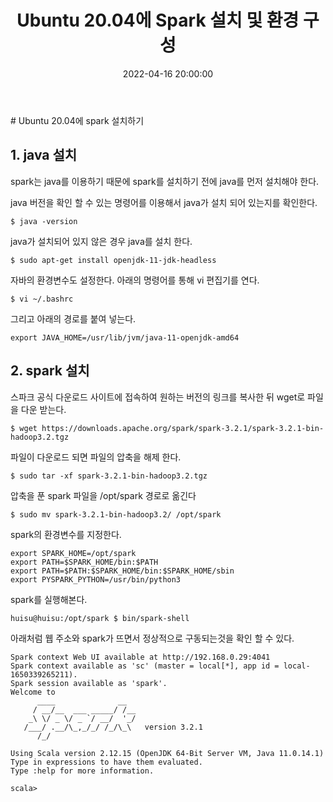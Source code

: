 ﻿---
title: "Ubuntu 20.04에 Spark 설치 및 환경 구성"
excerpt: "Ubuntu 20.04 버전에 Spark를 설치하는 방법을 알아본다."
categories:
- Setting
tags:
- [Setting]
- [Spark]
date: 2022-04-16 20:00:00
---
﻿# Ubuntu 20.04에 spark 설치하기

## 1. java 설치
spark는 java를 이용하기 때문에 spark를 설치하기 전에 java를 먼저 설치해야 한다.

java 버전을 확인 할 수 있는 명령어를 이용해서 java가 설치 되어 있는지를 확인한다.
```
$ java -version
```
java가 설치되어 있지 않은 경우 java를 설치 한다.
 ```
$ sudo apt-get install openjdk-11-jdk-headless
```

자바의 환경변수도 설정한다.  아래의 명령어를 통해 vi 편집기를 연다.
```
$ vi ~/.bashrc
``` 
그리고 아래의 경로를 붙여 넣는다.
```
export JAVA_HOME=/usr/lib/jvm/java-11-openjdk-amd64
```
## 2. spark 설치
스파크 공식 다운로드 사이트에 접속하여 원하는 버전의 링크를 복사한 뒤 wget로 파일을 다운 받는다.
```
$ wget https://downloads.apache.org/spark/spark-3.2.1/spark-3.2.1-bin-hadoop3.2.tgz
```
파일이 다운로드 되면 파일의 압축을 해제 한다.
```
$ sudo tar -xf spark-3.2.1-bin-hadoop3.2.tgz
```
압축을 푼 spark 파일을 /opt/spark 경로로 옮긴다
```
$ sudo mv spark-3.2.1-bin-hadoop3.2/ /opt/spark
```
spark의 환경변수를 지정한다.
```
export SPARK_HOME=/opt/spark  
export PATH=$SPARK_HOME/bin:$PATH
export PATH=$PATH:$SPARK_HOME/bin:$SPARK_HOME/sbin
export PYSPARK_PYTHON=/usr/bin/python3
```
spark를 실행해본다.
```
huisu@huisu:/opt/spark $ bin/spark-shell
```
아래처럼  웹 주소와 spark가 뜨면서 정상적으로 구동되는것을 확인 할 수 있다.
```
Spark context Web UI available at http://192.168.0.29:4041
Spark context available as 'sc' (master = local[*], app id = local-1650339265211).
Spark session available as 'spark'.
Welcome to
      ____              __
     / __/__  ___ _____/ /__
    _\ \/ _ \/ _ `/ __/  '_/
   /___/ .__/\_,_/_/ /_/\_\   version 3.2.1
      /_/
         
Using Scala version 2.12.15 (OpenJDK 64-Bit Server VM, Java 11.0.14.1)
Type in expressions to have them evaluated.
Type :help for more information.

scala> 
```









